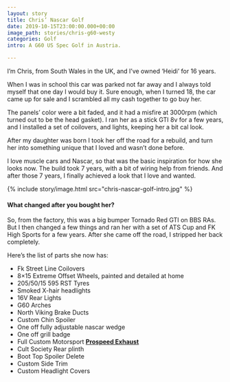 ```yaml
---
layout: story
title: Chris’ Nascar Golf
date: 2019-10-15T23:00:00.000+00:00
image_path: stories/chris-g60-westy
categories: Golf
intro: A G60 US Spec Golf in Austria.

---
```

I’m Chris, from South Wales in the UK, and I’ve owned ‘Heidi’ for 16 years.

When I was in school this car was parked not far away and I always told myself that one day I would buy it. Sure enough, when I turned 18, the car came up for sale and I scrambled all my cash together to go buy her.

The panels’ color were a bit faded, and it had a misfire at 3000rpm (which turned out to be the head gasket). I ran her as a stick GTI 8v for a few years, and I installed a set of coilovers, and lights, keeping her a bit cal look.

After my daughter was born I took her off the road for a rebuild, and turn her into something unique that I loved and wasn’t done before.

I love muscle cars and Nascar, so that was the basic inspiration for how she looks now. The build took 7 years, with a bit of wiring help from friends. And after those 7 years, I finally achieved a look that I love and wanted.

{% include story/image.html src="chris-nascar-golf-intro.jpg" %}

#### What changed after you bought her?

So, from the factory, this was a big bumper Tornado Red GTI on BBS RAs. But I then changed a few things and ran her with a set of ATS Cup and FK High Sports for a few years. After she came off the road, I stripped her back completely.

Here’s the list of parts she now has:

* Fk Street Line Coilovers
* 8×15 Extreme Offset Wheels, painted and detailed at home
* 205/50/15 595 RST Tyres
* Smoked X-hair headlights
* 16V Rear Lights
* G60 Arches
* North Viking Brake Ducts
* Custom Chin Spoiler
* One off fully adjustable nascar wedge
* One off grill badge
* Full Custom Motorsport [**Prospeed Exhaust**](http://www.pro-speedexhausts.com/)
* Cult Society Rear plinth
* Boot Top Spoiler Delete
* Custom Side Trim
* Custom Headlight Covers